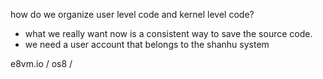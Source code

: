 how do we organize user level code and kernel level code?

- what we really want now is a consistent way to save the source code.
- we need a user account that belongs to the shanhu system

e8vm.io / os8 /